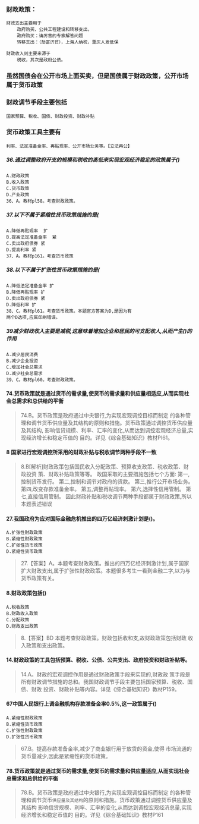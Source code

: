 ### 财政政策：
    财政支出主要用于
        政府购买、公共工程建设和转移支出。
        政府购买：请厉害的专家解答问题
        转移支出：（劫富济贫），上海人纳税，重庆人发低保
        
    财政收入则主要来源于
        税收，其次是政府公债。

### 虽然国债会在公开市场上面买卖，但是国债属于财政政策，公开市场属于货币政策       
### 财政调节手段主要包括
    国家预算、税收、国债、财政投资、财政补贴

### 货币政策工具主要有
    利率、法定准备金率、再贴现率、公开市场业务等。【立法再公】    
    
    

##### 36.通过调整政府开支的规模和税收的髙低来实现宏观经济稳定的政策属于()
    A.财政政策
    B.收入政策
    C.货币政策
    D.产业政策    
    36、A。教材pl58。考查财政政策。


##### 37.以下不属于紧缩性货币政策措施的是(
    A.降低再贴现率  扩
    B.提高法定准备金率  紧
    C.卖出政府债券 紧
    D.提高利率 紧
    37、A。教材p161。考查货币政策

##### 38.以下不属于扩张性货币政策措施的是(
    A.降低法定准备金率 扩
    B.降低再贴现率 扩
    D.卖出政府债券 紧
    D.降低利率 扩
    38、C。教材pl61。考查货币政策。本题官方答案为D,是因为有
    两个D选项,应属印刷错误。
   
##### 39减少财政收入主要是减税,这意味着增加企业和居民的可支配收人,从而产生()的作用
    A.减少居民消费
    B.减少企业投资
    C.增加社会总需求
    D.减少社会总需求
    39、C。教材pl60。考查财政政策。
        

#### 74.货币政策就是通过货币的需求量,使货币的需求量和供应量相适应,从而实现社会总需求和总供给的平衡
>   74.B。货币政策是政府通过中央银行,为实现宏观调控目标而制定
    的各种管理和调节货币供应量及其结构的原则和措施。货币政策通过调控货币供应量及其结构,
    影晌信贷规模、利率、汇率的变化,从而达到调控宏观经济总量,实现经济增长和稳定币值的
    目的。详见《综合基础知识》教材PI61。

#### 8 国家进行宏观调控所采用的财政补贴与税收调节两种手段不一致
>   8.B[解析]财政政策包括国民收入分配政策、预算收支政策、税收政策、财政投资
    策、财政补贴政策等等。
    政国采取的主要措施包括七个方面:
    第一,控制货币发行。
    第二,控制和调节对政府的货款。
    第三,推行公开市场业务。
    第四,改变存款准备金率。
    第五,调整再贴现率。
    第六,选择性信用管制。
    第七,直接信用管制。
    因此财政补贴和税收调节两种手段都属于财政政策,所以本题表述错误

#### 27.我国政府为应对国际金融危机推出的四万亿经济刺激计划是()。
    A.扩张性财政政策
    B.紧缩性财政政策
    C.扩张性货币政策
    D.紧缩性货币政策
>   27.【答案】A。本题考查财政政策。推出的四万亿经济刺激计划,属于国家
    扩大财政支出,属于扩张性财政政策。本题很多考生一看到金融二字,以为与货币政策有关。

#### 8.财政政策包括()
    A.税收政策
    B.财政收入政策
    C.分配政策
    D.财政支出政策
>   8.【答案】BD 本题考查财政政策。财政包括收和支,故财政政策包括财政
    收入政策和支出政策。

#### 14.财政政策的工具包括预算、税收、公债、公共支出、政府投资和财政补贴等。
>   14.A。财政的宏观调控作用是通过财政政策手段来实现的,财政政
    策手段是所有财政调节措施的总和。我国财政调节手段主要包括国家预算、税收、国债、财政
    投资、财政补贴等内容。详见《综合基础知识》教材P159。

#### 67中国人民银行上调金融机构存款准备金率0.5%,这一政策属于()
    A.紧缩性财政政策
    B.紧缩性货币政策
    C.扩张性财政政策
    D.扩张性货币政策
>   67.B。提高存款准备金率,减少了商业银行用于放贷的资金,使得
    市场流通的货币量减少,因此是紧缩性的货币政策。

#### 78.货币政策就是通过货币的需求量,使货币的需求量和供应量适应,从而实现社会总需求和总供给的平衡
>   78.B。货币政策是政府通过中央银行,为实现宏观调控目标而制定
    的各种管理和调节货币`供应量及其结构`的原则和措施。货币政策通过调控货币供应量及其结构
    影响信贷规模、利率、汇率的变化,从而达到调控宏观经济总量,实现经济增长和稳定币值的
    目的。详见《综合基础知识》教材P161

        